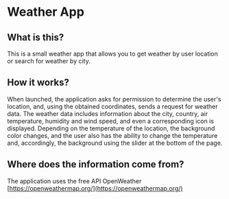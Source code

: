 # Weather App

## What is this?

This is a small weather app that allows you to get weather by user location or
search for weather by city.

## How it works?

When launched, the application asks for permission to determine the user's
location, and, using the obtained coordinates, sends a request for weather data.
The weather data includes information about the city, country, air temperature,
humidity and wind speed, and even a corresponding icon is displayed. Depending
on the temperature of the location, the background color changes, and the user
also has the ability to change the temperature and, accordingly, the background
using the slider at the bottom of the page.

## Where does the information come from?

The application uses the free API OpenWeather
[https://openweathermap.org/](https://openweathermap.org/)
